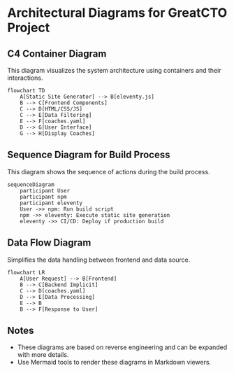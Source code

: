 # Architectural Diagrams for GreatCTO Project

## C4 Container Diagram

This diagram visualizes the system architecture using containers and their interactions.

```mermaid
flowchart TD
    A[Static Site Generator] --> B[eleventy.js]
    B --> C[Frontend Components]
    C --> D[HTML/CSS/JS]
    C --> E[Data Filtering]
    E --> F[coaches.yaml]
    D --> G[User Interface]
    G --> H[Display Coaches]
```

## Sequence Diagram for Build Process

This diagram shows the sequence of actions during the build process.

```mermaid
sequenceDiagram
    participant User
    participant npm
    participant eleventy
    User ->> npm: Run build script
    npm ->> eleventy: Execute static site generation
    eleventy ->> CI/CD: Deploy if production build
```

## Data Flow Diagram

Simplifies the data handling between frontend and data source.

```mermaid
flowchart LR
    A[User Request] --> B[Frontend]
    B --> C[Backend Implicit]
    C --> D[coaches.yaml]
    D --> E[Data Processing]
    E --> B
    B --> F[Response to User]
```

## Notes

- These diagrams are based on reverse engineering and can be expanded with more details.
- Use Mermaid tools to render these diagrams in Markdown viewers.
